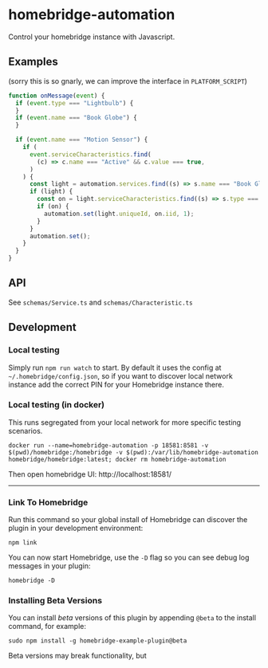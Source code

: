 # homebridge-automation

Control your homebridge instance with Javascript.

## Examples

(sorry this is so gnarly, we can improve the interface in `PLATFORM_SCRIPT`)

```js
function onMessage(event) {
  if (event.type === "Lightbulb") {
  }
  if (event.name === "Book Globe") {
  }

  if (event.name === "Motion Sensor") {
    if (
      event.serviceCharacteristics.find(
        (c) => c.name === "Active" && c.value === true,
      )
    ) {
      const light = automation.services.find((s) => s.name === "Book Globe");
      if (light) {
        const on = light.serviceCharacteristics.find((s) => s.type === "On");
        if (on) {
          automation.set(light.uniqueId, on.iid, 1);
        }
      }
      automation.set();
    }
  }
}
```

## API

See `schemas/Service.ts` and `schemas/Characteristic.ts`

## Development

### Local testing

Simply run `npm run watch` to start. By default it uses the config at `~/.homebridge/config.json`, so if you want to discover local network instance add the correct PIN for your Homebridge instance there.

### Local testing (in docker)

This runs segregated from your local network for more specific testing scenarios.

```shell
docker run --name=homebridge-automation -p 18581:8581 -v $(pwd)/homebridge:/homebridge -v $(pwd):/var/lib/homebridge-automation homebridge/homebridge:latest; docker rm homebridge-automation
```

Then open homebridge UI: http://localhost:18581/

---

### Link To Homebridge

Run this command so your global install of Homebridge can discover the plugin in your development environment:

```
npm link
```

You can now start Homebridge, use the `-D` flag so you can see debug log messages in your plugin:

```
homebridge -D
```

### Installing Beta Versions

You can install _beta_ versions of this plugin by appending `@beta` to the install command, for example:

```
sudo npm install -g homebridge-example-plugin@beta
```

Beta versions may break functionality, but
